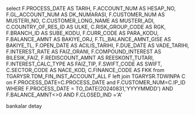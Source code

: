select 
F.PROCESS_DATE   AS  TARIH,
F.ACCOUNT_NUM   AS  HESAP_NO,
F.GL_ACCOUNT_NUM   AS  DK_NUMARASI,
F.CUSTOMER_NUM   AS  MUSTERI_NO,
C.CUSTOMER_LONG_NAME   AS  MUSTERI_ADI,
C.COUNTRY_OF_RES_ID    AS  ULKE,
C.RISK_GROUP_CODE   AS  RGK,
F.BRANCH_ID   AS  SUBE_KODU,
F.CURR_CODE   AS  PARA_KODU,
F.BALANCE_AMNT   AS  BAKIYE_ORJ,
F.TL_BALANCE_AMNT_GISE   AS  BAKIYE_TL,
F.OPEN_DATE   AS  ACILIS_TARIHI,
F.DUE_DATE   AS  VADE_TARIHI,
F.INTEREST_RATE   AS  FAIZ_ORANI,
F.COMPOUND_INTEREST   AS  BILESIK_FAIZ,
F.REDISCOUNT_AMNT   AS  REESKONT_TUTARI,
F.INTEREST_CALC_TYPE   AS  FAIZ_TIP,
F.SWIFT_CODE   AS  SWIFT,
C.SECTOR_CODE   AS  NACE_KOD,
C.FINANCE_CODE   AS  FKK
 from
TGARYSR.TDM_FIN_INST_ACCOUNT_ALL F
left join TGARYSR.TDWINPA C
on F.PROCESS_DATE=C.PROCESS_DATE
and F.CUSTOMER_NUM=C.IP_ID
WHERE 
F.PROCESS_DATE = TO_DATE(20240831,'YYYYMMDD')
AND F.BALANCE_AMNT<>0
AND F.CLOSED_IND ='A'

bankalar detay
